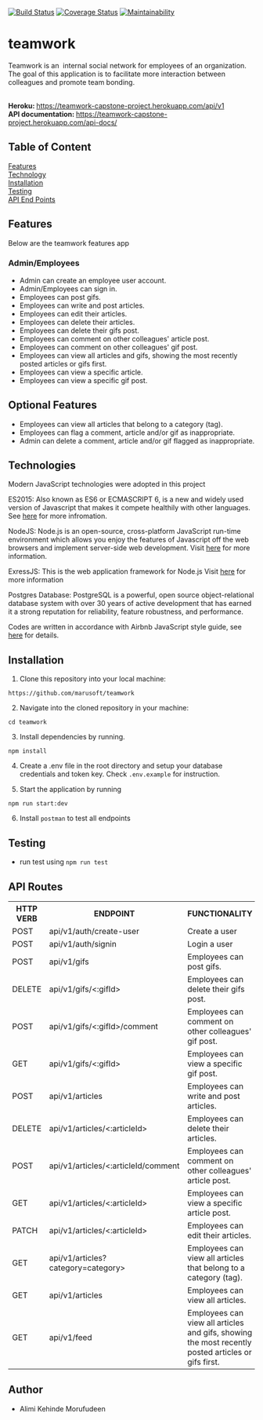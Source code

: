 [![Build Status](https://travis-ci.org/marusoft/teamwork.svg?branch=develop)](https://travis-ci.org/marusoft/teamwork)
[![Coverage Status](https://coveralls.io/repos/github/marusoft/teamwork/badge.svg?branch=develop)](https://coveralls.io/github/marusoft/teamwork?branch=develop)
[![Maintainability](https://api.codeclimate.com/v1/badges/0e4a41f2688d3888090a/maintainability)](https://codeclimate.com/github/marusoft/teamwork/maintainability)


# teamwork
Teamwork is an ​ internal social network for employees of an organization. The goal of this application is to facilitate more interaction between colleagues and promote team bonding.

<br/><b> Heroku: </b> https://teamwork-capstone-project.herokuapp.com/api/v1
<br/><b> API documentation: </b> https://teamwork-capstone-project.herokuapp.com/api-docs/


## Table of Content

 [Features](#features)<br>
 [Technology](#technology)<br>
 [Installation](#installation)<br>
 [Testing](#testing)<br>
 [API End Points](#api-end-points)

## Features
Below are the teamwork features app
###  Admin/Employees

- Admin can create an employee user account. <br/>
- Admin/Employees can sign in.<br/>
- Employees can post gifs.<br/>
- Employees can write and post articles.<br/>
- Employees can edit their articles.<br/>
- Employees can delete their articles.<br/>
- Employees can delete their gifs post.<br/>
- Employees can comment on other colleagues' article post.<br/>
- Employees can comment on other colleagues' gif post.<br/>
- Employees can view all articles and gifs, showing the most recently posted articles or gifs
first.<br/>
- Employees can view a specific article.<br/>
- Employees can view a specific gif post.<br/>

## Optional Features
- Employees can view all articles that belong to a category (tag).<br/>
- Employees can flag a comment, article and/or gif as inappropriate.<br/>
- Admin can delete a comment, article and/or gif flagged as inappropriate.<br/>

## Technologies

Modern JavaScript technologies were adopted in this project

ES2015: Also known as ES6 or ECMASCRIPT 6, is a new and widely used version of Javascript
that makes it compete healthily with other languages. See [here](https://en.wikipedia.org/wiki/ECMAScript) for more infromation.

NodeJS: Node.js is an open-source, cross-platform JavaScript run-time environment which allows you enjoy the features of Javascript off the web browsers and implement server-side web development.
Visit [here](https://nodejs.org/en/) for more information.

ExressJS: This is the web application framework for Node.js
Visit [here](https://expressjs.com) for more information

Postgres Database: PostgreSQL is a powerful, open source object-relational database system with over 30 years of active development that has earned it a strong reputation for reliability, feature robustness, and performance.

Codes are written in accordance with Airbnb JavaScript style guide, see [here](https://github.com/airbnb/javascript) for details.

## Installation
1. Clone this repository into your local machine:
```
https://github.com/marusoft/teamwork
```
2. Navigate into the cloned repository in your machine:
```
cd teamwork
```
3. Install dependencies by running.
```
npm install
```
4. Create a .env file in the root directory and setup your database credentials and token key. Check `.env.example` for instruction.

5. Start the application by running
```
npm run start:dev
```
6. Install `postman` to test all endpoints

## Testing
- run test using `npm run test`    

## API Routes

<table>
<tr><th>HTTP VERB</th><th>ENDPOINT</th><th>FUNCTIONALITY</th></tr>

<tr><td>POST</td> <td>api/v1/auth/create-user</td>  <td>Create a user</td></tr>

<tr><td>POST</td> <td>api/v1/auth/signin</td>  <td>Login a user</td></tr>

<tr><td>POST</td> <td>api/v1/gifs</td>  <td>Employees can post gifs.</td></tr>

<tr><td>DELETE</td> <td>api/v1/gifs/<:gifId></td>  <td>Employees can delete their gifs post.</td></tr>

<tr><td>POST</td> <td>api/v1/gifs/<:gifId>/comment</td>  <td>Employees can comment on other colleagues' gif post.</td></tr>

<tr><td>GET</td> <td>api/v1/gifs/<:gifId></td>  <td>Employees can view a specific gif post.</td></tr>

<tr><td>POST</td> <td>api/v1/articles</td>  <td>Employees can write and post articles.</td></tr>

<tr><td>DELETE</td> <td>api/v1/articles/<:articleId></td>  <td>Employees can delete their articles.</td></tr>

<tr><td>POST</td> <td>api/v1/articles/<:articleId/comment</td>  <td>Employees can comment on other colleagues' article post.</td></tr>

<tr><td>GET</td> <td>api/v1/articles/<:articleId></td>  <td>Employees can view a specific article post.</td></tr>

<tr><td>PATCH</td> <td>api/v1/articles/<:articleId></td>  <td>Employees can edit their articles.</td></tr>

<tr><td>GET</td> <td>api/v1/articles?category=category></td>  <td>Employees can view all articles that belong to a category (tag).</td></tr>

<tr><td>GET</td> <td>api/v1/articles</td>  <td>Employees can view all articles.</td></tr>

<tr><td>GET</td> <td>api/v1/feed</td> <td>Employees can view all articles and gifs, showing the most recently posted articles or gifs first.</td></tr>
<table>

## Author

- Alimi Kehinde Morufudeen 